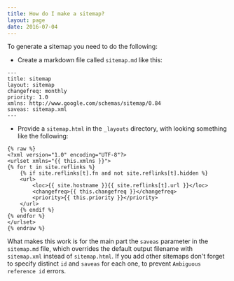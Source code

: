 ```yaml
---
title: How do I make a sitemap?
layout: page
date: 2016-07-04
---
```


To generate a sitemap you need to do the following:

* Create a markdown file called `sitemap.md` like this:
```
---
title: sitemap
layout: sitemap
changefreq: monthly
priority: 1.0
xmlns: http://www.google.com/schemas/sitemap/0.84
saveas: sitemap.xml
---

```

* Provide a `sitemap.html` in the `_layouts` directory, with looking something like the following:
```
{% raw %}
<?xml version="1.0" encoding="UTF-8"?>
<urlset xmlns="{{ this.xmlns }}">
{% for t in site.reflinks %}
    {% if site.reflinks[t].fn and not site.reflinks[t].hidden %}
    <url>
        <loc>{{ site.hostname }}{{ site.reflinks[t].url }}</loc>
        <changefreq>{{ this.changefreq }}</changefreq>
        <priority>{{ this.priority }}</priority>
    </url>
    {% endif %}
{% endfor %}
</urlset>
{% endraw %}
```

What makes this work is for the main part the `saveas` parameter in the `sitemap.md` file, which overrides the default output filename with `sitemap.xml` instead of `sitemap.html`. If you add other sitemaps don't forget to specify distinct `id` and `saveas` for each one, to prevent `Ambiguous reference id` errors. 

